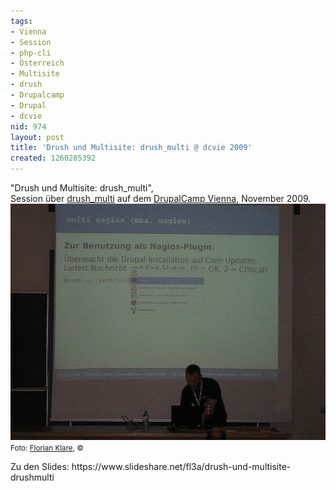 ```yaml
---
tags:
- Vienna
- Session
- php-cli
- Österreich
- Multisite
- drush
- Drupalcamp
- Drupal
- dcvie
nid: 974
layout: post
title: 'Drush und Multisite: drush_multi @ dcvie 2009'
created: 1260285392
---
```

"Drush und Multisite: drush_multi",<br /><a ref="http://drupalcamp.at/sessions/drupal-shell-und-multisites-drushmulti">Session</a> über <a href="http://drupal.org/project/drush_multi">drush_multi</a> auf dem <a href="http://drupalcamp.at">DrupalCamp Vienna</a>, November 2009.
<img src="/assets/imgs/2009-drupalcamp-vienna-fl3a-drush_multi-presentation.jpg" alt="drush_multi Session, DrupalCamp Vienna, November 2009" /><br />
<small>Foto: <a href="http://florian-klare.de">Florian Klare</a>, ©</small>
<p>Zu den Slides: https://www.slideshare.net/fl3a/drush-und-multisite-drushmulti</p>
<!--break-->

